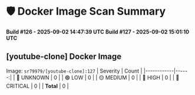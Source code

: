 # 🛡️ Docker Image Scan Summary
**Build #126 - 2025-09-02 14:47:39 UTC**
**Build #127 - 2025-09-02 15:01:10 UTC**

## [youtube-clone] Docker Image
Image: `sr79979/[youtube-clone]:127`
| Severity   | Count |
|------------|------:|
| 🔵 UNKNOWN  | 0 |
| 🟢 LOW      | 0 |
| 🟡 MEDIUM   | 0 |
| 🔴 HIGH     | 0 |
| 🚨 CRITICAL | 0 |
| **Total**   | 0 |

